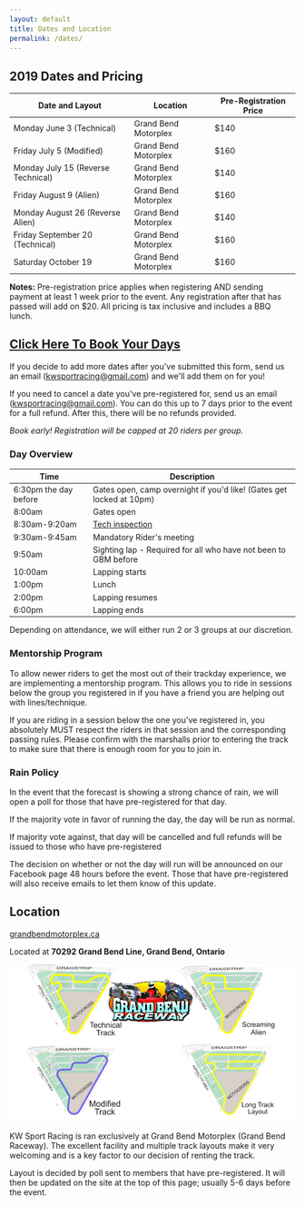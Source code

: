 ```yaml
---
layout: default
title: Dates and Location
permalink: /dates/
---
```


## 2019 Dates and Pricing

| Date and Layout                    | Location             | Pre-Registration Price |
|------------------------------------|----------------------|------------------------|
| Monday June 3 (Technical)          | Grand Bend Motorplex | $140                   |
| Friday July 5 (Modified)           | Grand Bend Motorplex | $160                   |
| Monday July 15 (Reverse Technical) | Grand Bend Motorplex | $140                   |
| Friday August 9 (Alien)            | Grand Bend Motorplex | $160                   |
| Monday August 26 (Reverse Alien)   | Grand Bend Motorplex | $140                   |
| Friday September 20 (Technical)    | Grand Bend Motorplex | $160                   |
| Saturday October 19                | Grand Bend Motorplex | $160                   |

**Notes:** Pre-registration price applies when registering AND sending payment at least 1 week prior to the event. Any registration after that has passed will add on $20. All pricing is tax inclusive and includes a BBQ lunch.

## **[Click Here To Book Your Days](https://docs.google.com/forms/d/e/1FAIpQLSc0I22GQed-L92m2NbYDXdA0b3cJ9ZY12qX1fs_7H_RASOfUw/viewform?usp=sf_link)**

If you decide to add more dates after you've submitted this form, send us an email (kwsportracing@gmail.com) and we'll add them on for you!

If you need to cancel a date you've pre-registered for, send us an email (kwsportracing@gmail.com). You can do this up to 7 days prior to the event for a full refund. After this, there will be no refunds provided.

*Book early! Registration will be capped at 20 riders per group.*

### Day Overview

| Time                  | Description                                                                  |
|-----------------------|------------------------------------------------------------------------------|
| 6:30pm the day before | Gates open, camp overnight if you'd like! (Gates get locked at 10pm)         |
| 8:00am                | Gates open                                                                   |
| 8:30am-9:20am         | [Tech inspection](/rules/)                                                   |
| 9:30am-9:45am         | Mandatory Rider's meeting                                                    |
| 9:50am                | Sighting lap - Required for all who have not been to GBM before              |
| 10:00am               | Lapping starts                                                               |
| 1:00pm                | Lunch                                                                        |
| 2:00pm                | Lapping resumes                                                              |
| 6:00pm                | Lapping ends                                                                 |

Depending on attendance, we will either run 2 or 3 groups at our discretion.

### Mentorship Program

To allow newer riders to get the most out of their trackday experience, we are implementing a mentorship program. This allows you to ride in sessions below the group you registered in if you have a friend you are helping out with lines/technique.

If you are riding in a session below the one you've registered in, you absolutely MUST respect the riders in that session and the corresponding passing rules. Please confirm with the marshalls prior to entering the track to make sure that there is enough room for you to join in.

### Rain Policy

In the event that the forecast is showing a strong chance of rain, we will open a poll for those that have pre-registered for that day.

If the majority vote in favor of running the day, the day will be run as normal.

If majority vote against, that day will be cancelled and full refunds will be issued to those who have pre-registered

The decision on whether or not the day will run will be announced on our Facebook page 48 hours before the event. Those that have pre-registered will also receive emails to let them know of this update.

## Location

[grandbendmotorplex.ca](http://www.grandbendmotorplex.ca/grand-bend-raceway/)

Located at **70292 Grand Bend Line, Grand Bend, Ontario**

![gb](/img/raceway.jpg)

KW Sport Racing is ran exclusively at Grand Bend Motorplex (Grand Bend Raceway). The excellent facility and multiple track layouts make it very welcoming and is a key factor to our decision of renting the track.

Layout is decided by poll sent to members that have pre-registered. It will then be updated on the site at the top of this page; usually 5-6 days before the event.
